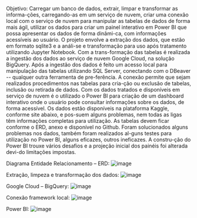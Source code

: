 Objetivo: Carregar um banco de dados, extrair, limpar e transformar as informa-ções, carregando-as em um serviço de nuvem, criar uma conexão local com o serviço de nuvem para manipular as tabelas de dados de forma mais ágil, utilizar os dados para criar um painel interativo em Power BI que possa apresentar os dados de forma dinâmi-ca, com informações acessíveis ao usuário.
O projeto envolve a extração dos dados, que estão em formato sqlite3 e a análi-se e transformação para uso após tratamento utilizando Jupyter Notebook. Com a trans-formação das tabelas é realizada a ingestão dos dados ao serviço de nuvem Google Cloud, na solução BigQuery.
	Após a ingestão dos dados é feito um acesso local para manipulação das tabelas utilizando SQL Server, conectando com o DBeaver -- qualquer outra ferramenta de pre-ferência. A conexão permite que sejam realizados procedimentos nas tabelas para cria-ção ou exclusão de tabelas, inclusão ou retirada de dados.
	Com os dados tratados e disponíveis em serviço de nuvem é o utilizado o Power BI para criação de um dashboard interativo onde o usuário pode consultar informações sobre os dados, de forma acessível.
Os dados estão disponíveis na plataforma Kaggle, conforme site abaixo, e pos-suem alguns problemas, nem todas as ligas têm informações completas para utilização. As tabelas devem ficar conforme o ERD, anexo e disponível no Github.
Foram solucionados alguns problemas nos dados, também foram realizados al-guns testes para utilização no Power BI, alguns eficazes, outros ineficazes. A constru-ção do Power BI trouxe vários desafios e a projeção inicial dos painéis foi alterada devi-do limitações impostas.

Diagrama Entidade Relacionamento – ERD:
![image](https://github.com/TFS32/PIT_II_CruzeiroDoSul/assets/90219504/e8111e9f-f331-4055-9c9c-4427bc130702)

Extração, limpeza e transformação dos dados:
![image](https://github.com/TFS32/PIT_II_CruzeiroDoSul/assets/90219504/c11827c3-fca9-49a0-8893-53dc0257e208)

Google Cloud – BigQuery:
![image](https://github.com/TFS32/PIT_II_CruzeiroDoSul/assets/90219504/ee431c3e-5110-4afb-a78b-96b9fd9e7f5c)

Conexão framework local:
![image](https://github.com/TFS32/PIT_II_CruzeiroDoSul/assets/90219504/8d34d86a-b268-4254-b695-1d9c14217e37)

Power BI:
![image](https://github.com/TFS32/PIT_II_CruzeiroDoSul/assets/90219504/ab96cb1e-f7d2-454f-ae3e-112ef7d6a77a)
